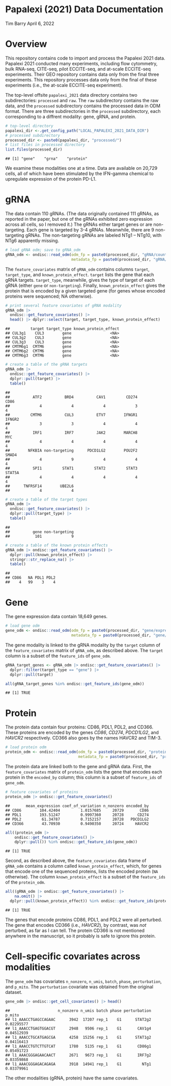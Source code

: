 Papalexi (2021) Data Documentation
================
Tim Barry
April 6, 2022

# Overview

This repository contains code to import and process the Papalexi 2021
data. Papalexi 2021 conducted many experiments, including flow
cytommetry, bulk RNA-seq, CITE-seq, pilot ECCITE-seq, and at-scale
ECCITE-seq experiments. Their GEO repository contains data only from the
final three experiments. This repository processes data only from the
final of these experiments (i.e., the at-scale ECCITE-seq experiment).

The top-level offsite `papalexi_2021` data directory contains two
subdirectories: `processed` and `raw`. The `raw` subdirectory contains
the raw data, and the `processed` subdirectory contains the processed
data in ODM format. There are three subdirectories in the `processed`
subdirectory, each corresponding to a diffrent modality: gene, gRNA, and
protein.

``` r
# top-level directory
papalexi_dir <-.get_config_path("LOCAL_PAPALEXI_2021_DATA_DIR")
# processed subdirectory
processed_dir <- paste0(papalexi_dir, "processed/")
# list files in processed directory
list.files(processed_dir)
```

    ## [1] "gene"    "grna"    "protein"

We examine these modalities one at a time. Data are available on 20,729
cells, all of which have been stimulated by the IFN-gamma chemical to
upregulate expression of the protein PD-L1.

# gRNA

The data contain 110 gRNAs. (The data originally contained 111 gRNAs, as
reported in the paper, but one of the gRNAs exhibited zero expression
across all cells, so I removed it.) The gRNAs either target genes or are
non-targeting. Each gene is targeted by 3-4 gRNAs. Meanwhile, there are
9 non-targeting gRNAs. The non-targeting gRNAs are labeled NTg1 – NTg10,
with NTg6 apparently missing.

``` r
# load gRNA odm; save to gRNA_odm
gRNA_odm <- ondisc::read_odm(odm_fp = paste0(processed_dir, "gRNA/count_matrix.odm"),
                             metadata_fp = paste0(processed_dir, "gRNA/metadata.rds"))
```

The `feature_covariates` matrix of `gRNA_odm` contains columns `target`,
`target_type`, and `known_protein_effect`. `target` lists the gene that
each gRNA targets. `target_type`, meanwhile, gives the type of target of
each gRNA (either `gene` or `non-targeting`). Finally,
`known_protein_effect` gives the protein that is encoded by a given
targeted gene (for genes whose encoded proteins were sequenced; NA
otherwise).

``` r
# print several feature covariates of gRNA modality
gRNA_odm |>
  ondisc::get_feature_covariates() |>
  head() |> dplyr::select(target, target_type, known_protein_effect)
```

    ##         target target_type known_protein_effect
    ## CUL3g1    CUL3        gene                 <NA>
    ## CUL3g2    CUL3        gene                 <NA>
    ## CUL3g3    CUL3        gene                 <NA>
    ## CMTM6g1  CMTM6        gene                 <NA>
    ## CMTM6g2  CMTM6        gene                 <NA>
    ## CMTM6g3  CMTM6        gene                 <NA>

``` r
# create a table of the gRNA targets
gRNA_odm |>
  ondisc::get_feature_covariates() |>
  dplyr::pull(target) |>
  table()
```

    ## 
    ##          ATF2          BRD4          CAV1         CD274          CD86 
    ##             4             4             4             3             4 
    ##         CMTM6          CUL3          ETV7        IFNGR1        IFNGR2 
    ##             3             3             4             4             4 
    ##          IRF1          IRF7          JAK2        MARCH8           MYC 
    ##             4             4             4             4             4 
    ##        NFKBIA non-targeting      PDCD1LG2        POU2F2         SMAD4 
    ##             4             9             4             4             4 
    ##          SPI1         STAT1         STAT2         STAT3        STAT5A 
    ##             4             4             4             4             4 
    ##      TNFRSF14        UBE2L6 
    ##             4             4

``` r
# create a table of the target types
gRNA_odm |>
  ondisc::get_feature_covariates() |>
  dplyr::pull(target_type) |>
  table()
```

    ## 
    ##          gene non-targeting 
    ##           101             9

``` r
# create a table of the known protein effects
gRNA_odm |> ondisc::get_feature_covariates() |>
  dplyr::pull(known_protein_effect) |>
  stringr::str_replace_na() |>
  table()
```

    ## 
    ## CD86   NA PDL1 PDL2 
    ##    4   99    3    4

# Gene

The gene expression data contain 18,649 genes.

``` r
# load gene odm
gene_odm <- ondisc::read_odm(odm_fp = paste0(processed_dir, "gene/expression_matrix.odm"),
                             metadata_fp = paste0(processed_dir, "gene/metadata.rds"))
```

The gene modality is linked to the gRNA modality by the `target` column
of the `feature_covariates` matrix of `gRNA_odm`, as described above.
The `target` column is a subset of the `feature_ids` of `gene_odm`.

``` r
gRNA_target_genes <- gRNA_odm |> ondisc::get_feature_covariates() |>
  dplyr::filter(target_type == "gene") |>
  dplyr::pull(target)

all(gRNA_target_genes %in% ondisc::get_feature_ids(gene_odm))
```

    ## [1] TRUE

# Protein

The protein data contain four proteins: CD86, PDL1, PDL2, and CD366.
These proteins are encoded by the genes *CD86*, *CD274*, *PDCD1LG2*, and
*HAVCR2* respectively. CD366 also goes by the names HAVCR2 and TIM-3.

``` r
# load protein odm
protein_odm <- ondisc::read_odm(odm_fp = paste0(processed_dir, "protein/count_matrix.odm"),
                                metadata_fp = paste0(processed_dir, "protein/metadata.rds"))
```

The protein data are linked both to the gene and gRNA data. First, the
`feature_covariates` matrix of `protein_odm` lists the gene that encodes
each protein in the `encoded_by` column; this column is a subset of
`feature_ids` of `gene_odm`.

``` r
# feature covariates of proteins
protein_odm |> ondisc::get_feature_covariates()
```

    ##       mean_expression coef_of_variation n_nonzero encoded_by
    ## CD86        104.42404         1.0157685     20729       CD86
    ## PDL1        193.51247         0.9997360     20728      CD274
    ## PDL2         61.34787         0.7152157     20728   PDCD1LG2
    ## CD366        43.70930         0.9490350     20724     HAVCR2

``` r
all((protein_odm |>
    ondisc::get_feature_covariates() |>
    dplyr::pull()) %in% ondisc::get_feature_ids(gene_odm))
```

    ## [1] TRUE

Second, as described above, the `feature_covariates` data frame of
`gRNA_odm` contains a column called `known_protein_effect`, which, for
genes that encode one of the sequenced proteins, lists the encoded
protein (`NA` otherwise). The column `known_protein_effect` is a subset
of the `feature_ids` of the `protein_odm`.

``` r
all((gRNA_odm |> ondisc::get_feature_covariates() |>
    na.omit() |>
  dplyr::pull(known_protein_effect)) %in% ondisc::get_feature_ids(protein_odm))
```

    ## [1] TRUE

The genes that encode proteins CD86, PDL1, and PDL2 were all perturbed.
The gene that encodes CD366 (i.e., *HAVCR2*), by contrast, was *not*
perturbed, as far as I can tell. The protein CD366 is not mentioned
anywhere in the manuscript, so it probably is safe to ignore this
protein.

# Cell-specific covariates across modalities

The `gene_odm` has covariates `n_nonzero`, `n_umis`, `batch`, `phase`,
`perturbation`, and `p_mito`. The `perturbation` covariate was obtained
from the original dataset.

``` r
gene_odm |> ondisc::get_cell_covariates() |> head()
```

    ##                     n_nonzero n_umis batch phase perturbation     p_mito
    ## l1_AAACCTGAGCCAGAAC      3942  17207 rep_1    G1      STAT2g2 0.02295577
    ## l1_AAACCTGAGTGGACGT      2948   9506 rep_1    G1       CAV1g4 0.04512939
    ## l1_AAACCTGCATGAGCGA      4258  15256 rep_1    G1      STAT1g2 0.04116413
    ## l1_AAACCTGTCTTGTCAT      1780   5135 rep_1    G1       CD86g1 0.05491723
    ## l1_AAACGGGAGAACAACT      2671   9673 rep_1    G1       IRF7g2 0.03359868
    ## l1_AAACGGGAGACAGAGA      3918  14941 rep_1    G1         NTg1 0.03379961

The other modalities (gRNA, protein) have the same covariates.

